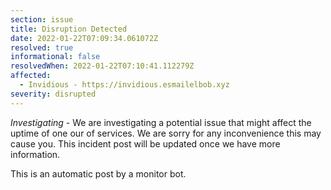 ```yaml
---
section: issue
title: Disruption Detected
date: 2022-01-22T07:09:34.061072Z
resolved: true
informational: false
resolvedWhen: 2022-01-22T07:10:41.112279Z
affected:
  - Invidious - https://invidious.esmailelbob.xyz
severity: disrupted
---
```

*Investigating* - We are investigating a potential issue that might affect the uptime of one our of services. We are sorry for any inconvenience this may cause you. This incident post will be updated once we have more information.

This is an automatic post by a monitor bot.
        